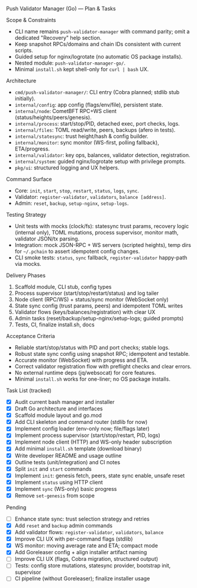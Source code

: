 Push Validator Manager (Go) — Plan & Tasks

Scope & Constraints

- CLI name remains `push-validator-manager` with command parity; omit a dedicated "Recovery" help section.
- Keep snapshot RPCs/domains and chain IDs consistent with current scripts.
- Guided setup for nginx/logrotate (no automatic OS package installs).
- Nested module: `push-validator-manager-go/`.
- Minimal `install.sh` kept shell-only for `curl | bash` UX.

Architecture

- `cmd/push-validator-manager/`: CLI entry (Cobra planned; stdlib stub initially).
- `internal/config`: app config (flags/env/file), persistent state.
- `internal/node`: CometBFT RPC+WS client (status/heights/peers/genesis).
- `internal/process`: start/stop/PID, detached exec, port checks, logs.
- `internal/files`: TOML read/write, peers, backups (afero in tests).
- `internal/statesync`: trust height/hash & config builder.
- `internal/monitor`: sync monitor (WS-first, polling fallback), ETA/progress.
- `internal/validator`: key ops, balances, validator detection, registration.
- `internal/system`: guided nginx/logrotate setup with privilege prompts.
- `pkg/ui`: structured logging and UX helpers.

Command Surface

- Core: `init`, `start`, `stop`, `restart`, `status`, `logs`, `sync`.
- Validator: `register-validator`, `validators`, `balance [address]`.
- Admin: `reset`, `backup`, `setup-nginx`, `setup-logs`.

Testing Strategy

- Unit tests with mocks (clock/fs): statesync trust params, recovery logic (internal only), TOML mutations, process supervisor, monitor math, validator JSON/tx parsing.
- Integration: mock JSON-RPC + WS servers (scripted heights), temp dirs for `~/.pchain` to assert idempotent config changes.
- CLI smoke tests: `status`, `sync` fallback, `register-validator` happy-path via mocks.

Delivery Phases

1) Scaffold module, CLI stub, config types
2) Process supervisor (start/stop/restart/status) and log tailer
3) Node client (RPC/WS) + status/sync monitor (WebSocket only)
4) State sync config (trust params, peers) and idempotent TOML writes
5) Validator flows (keys/balances/registration) with clear UX
6) Admin tasks (reset/backup/setup-nginx/setup-logs; guided prompts)
7) Tests, CI, finalize install.sh, docs

Acceptance Criteria

- Reliable start/stop/status with PID and port checks; stable logs.
- Robust state sync config using snapshot RPC; idempotent and testable.
- Accurate monitor (WebSocket) with progress and ETA.
- Correct validator registration flow with preflight checks and clear errors.
- No external runtime deps (jq/websocat) for core features.
- Minimal `install.sh` works for one-liner; no OS package installs.

Task List (tracked)

- [x] Audit current bash manager and installer
- [x] Draft Go architecture and interfaces
- [x] Scaffold module layout and go.mod
- [x] Add CLI skeleton and command router (stdlib for now)
- [x] Implement config loader (env-only now; file/flags later)
- [x] Implement process supervisor (start/stop/restart, PID, logs)
- [x] Implement node client (HTTP) and WS-only header subscription
- [x] Add minimal `install.sh` template (download binary)
- [x] Write developer README and usage outline
- [x] Outline tests (unit/integration) and CI notes
- [x] Split `init` and `start` commands
- [x] Implement `init`: genesis fetch, peers, state sync enable, unsafe reset
- [x] Implement `status` using HTTP client
- [x] Implement `sync` (WS-only) basic progress
- [x] Remove `set-genesis` from scope

Pending

- [ ] Enhance state sync: trust selection strategy and retries
- [x] Add `reset` and `backup` admin commands
- [x] Add validator flows: `register-validator`, `validators`, `balance`
- [x] Improve CLI UX with per-command flags (stdlib)
- [x] WS monitor: moving average rate and ETA; compact mode
- [x] Add Goreleaser config + align installer artifact naming
- [ ] Improve CLI UX (flags, Cobra migration, structured output)
- [ ] Tests: config store mutations, statesync provider, bootstrap init, supervisor
- [ ] CI pipeline (without Goreleaser); finalize installer usage
